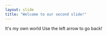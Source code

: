 ```yaml
---
layout: slide
title: "Welcome to our second slide!"
---
```

It's my own world
Use the left arrow to go back!
